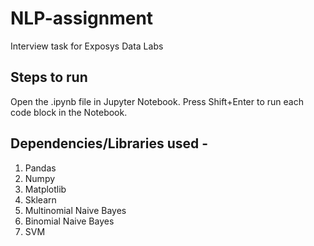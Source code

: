 # NLP-assignment
Interview task for Exposys Data Labs

## Steps to run
Open the .ipynb file in Jupyter Notebook.
Press Shift+Enter to run each code block in the Notebook.

## Dependencies/Libraries used - 
1. Pandas
2. Numpy
3. Matplotlib
4. Sklearn
5. Multinomial Naive Bayes
6. Binomial Naive Bayes
7. SVM
